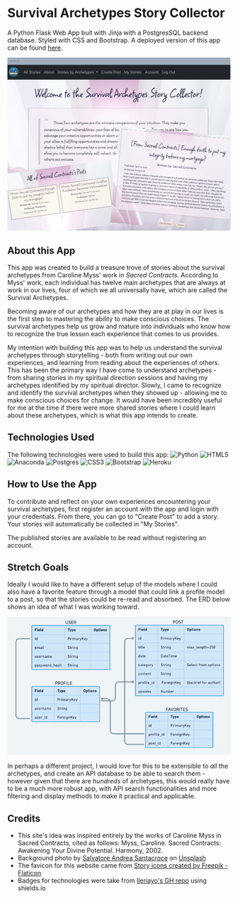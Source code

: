 # Survival Archetypes Story Collector
A Python Flask Web App buit with Jinja with a PostgresSQL backend database. Styled with CSS and Bootstrap. A deployed version of this app can be found [here](https://archetypesstorycollector.herokuapp.com/).

![heroimage](./myapp/static/Untitled%20design.png)
## About this App
This app was created to build a treasure trove of stories about the survival archetypes from Caroline Myss' work in _Sacred Contracts_. According to Myss' work, each individual has twelve main archetypes that are always at work in our lives, four of which we all universally have, which are called the Survival Archetypes. 

Becoming aware of our archetypes and how they are at play in our lives is the first step to mastering the ability to make conscious choices. The survival archetypes help us grow and mature into individuals who know how to recognize the true lesson each experience that comes to us provides. 

My intention with building this app was to help us understand the survival archetypes through storytelling - both from writing out our own experiences, and learning from reading about the experiences of others. This has been the primary way I have come to understand archetypes - from sharing stories in my spiritual direction sessions and having my archetypes identified by my spiritual director. Slowly, I came to recognize and identify the survival archetypes when they showed up - allowing me to make conscious choices for change. It would have been incredibly useful for me at the time if there were more shared stories where I could learn about these archetypes, which is what this app intends to create.

## Technologies Used
The following technologies were used to build this app:
![Python](https://img.shields.io/badge/python-3670A0?style=for-the-badge&logo=python&logoColor=ffdd54)
![HTML5](https://img.shields.io/badge/html5-%23E34F26.svg?style=for-the-badge&logo=html5&logoColor=white)
![Anaconda](https://img.shields.io/badge/Anaconda-%2344A833.svg?style=for-the-badge&logo=anaconda&logoColor=white)
![Postgres](https://img.shields.io/badge/postgres-%23316192.svg?style=for-the-badge&logo=postgresql&logoColor=white)
![CSS3](https://img.shields.io/badge/css3-%231572B6.svg?style=for-the-badge&logo=css3&logoColor=white)
![Bootstrap](https://img.shields.io/badge/bootstrap-%23563D7C.svg?style=for-the-badge&logo=bootstrap&logoColor=white)
![Heroku](https://img.shields.io/badge/heroku-%23430098.svg?style=for-the-badge&logo=heroku&logoColor=white)

## How to Use the App
To contribute and reflect on your own experiences encountering your survival archetypes, first register an account with the app and login with your credentials. From there, you can go to "Create Post" to add a story. Your stories will automatically be collected in "My Stories".

The published stories are available to be read without registering an account.

## Stretch Goals
Ideally I would like to have a different setup of the models where I could also have a favorite feature through a model that could link a profile model to a post, so that the stories could be re-read and absorbed. The ERD below shows an idea of what I was working toward. 

![ERD](myapp/static/Screen%20Shot%202022-04-15%20at%201.29.43%20AM.png)

In perhaps a different project, I would love for this to be extensible to _all_ the archetypes, and create an API database to be able to search them - however given that there are _hundreds_ of archetypes, this would really have to be a much more robust app, with API search functionalities and more filtering and display methods to make it practical and applicable. 

## Credits
+ This site's idea was inspired entirely by the works of Caroline Myss in Sacred Contracts, cited as follows: Myss, Caroline. Sacred Contracts: Awakening Your Divine Potential. Harmony, 2002.
+ Background photo by [Salvatore Andrea Santacroce](https://unsplash.com/@salcrocejpg?utm_source=unsplash&utm_medium=referral&utm_content=creditCopyText) on [Unsplash](https://unsplash.com/@salcrocejpg?utm_source=unsplash&utm_medium=referral&utm_content=creditCopyText)
+ The favicon for this website came from [Story icons created by Freepik - Flaticon](https://www.flaticon.com/free-icons/story)
+ Badges for technologies were take from [Ileriayo's GH repo](https://github.com/Ileriayo/markdown-badges) using shields.io